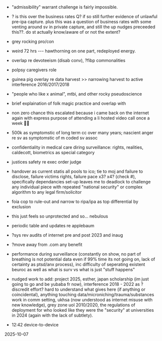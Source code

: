 - "admissibility" warrant challenge is fairly impossible. 

- ? is this over the business rates Q? if so still further evidence of unlawful pre-ipa capture. plus this was a question of business rates with some venting around sv in private capture, and still the up nudges preceeded this??. do st actually know/aware of or not the extent?  

- grey rocking pro/con  

- weird 72 hrs --- hawthorning on one part, redeployed energy.  

- overlap re devoteeism (disab conv), ?fibp commonalities  

- polpsy caregivers role  

- guinea pig overlay re data harvest >> narrowing harvest to active interference 2016/2017/2018  

- "people who like x animal", mtbi, and other rocky pseudoscience  

- brief explaination of folk magic practice and overlap with 

- non zero chance this escalated because i came back on the internet again with express purpose of attending a li hosted video call once a week 🤦‍♀️  

- 500k as symptomstic of long term cc over many years; nascient anger re sv as symptomstic of m coded sv assoc

- confidentiality in medical care diring surveillance: rights, realities, caldecott, biometrics as special category  

- justices safety re exec order judge  

- handover as current statis all pools to ico; tie to moj and failure to disclose, failure victims rights, failure pace x3? x4? (check #), specifically dependancies set-up leaves me to deadlock to challenge any individual piece with repeated "national security" or complex algorithm to any legal firm/solicitor  

- foia cop to rule-out and narrow to ripa/ipa as top differential by exclusion

- this just feels so unprotected and so... nebulous

- periodic table and updates re applebaum

- ?sys rev audits of internet pre and post 2023 and inaug

- ?move away from .com any benefit

- performance during surveillance (constantly on show, no part of breathing is not potential data even if 99% time its not going on, lack of certainty as ptsd/anx process), inc difficulty of seperating existent beuroc as well as what is surv vs what is just "stuff happens"  

- nudged work to add: project 2025, esther, japan scholarship (im just going to go and be yubaba fr now), interference 2018 - 2022 as ? discredit effort? hard to understand what gives here (if anything or coincidental), anything touching data/microniching/trauma/substances work in comm setting, ukhsa (now understood as internet misuse with new knowledge), grey zone uol 2010/2020, the regulations of deployment for who looked like they were the "security" at universities in 2024 (again with the lack of subtlety).  

- 12:42 device-to-device  

2025-10-07  
